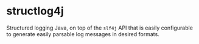 # structlog4j
Structured logging Java, on top of the `slf4j` API that is easily configurable to generate easily parsable log messages in desired formats.
